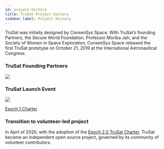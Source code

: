 ```yaml
---
id: project-history
title: TruSat Project History 
sidebar_label: Project History
---
```


TruSat was initially designed by ConsenSys Space.  With TruSat’s founding Partners, the Secure World Foundation, Professor Moriba Jah, and the Society of Women in Space Exploration, ConsenSys Space released the first TruSat prototype on October 21, 2019 at the International Astronautical Congress.

### TruSat Founding Partners 
<img src="/img/learning_hub-partners.jpg" />

### TruSat Launch Event 
<img src="/img/TruSat-Launch-Event.jpg" />


<a href = "https://trusat-learn-assets.s3.amazonaws.com/TruSat-Charter-Epoch-1-Signed.pdf">Epoch 1 Charter</a>

### Transition to volunteer-led project
In April of 2020, with the adoption of the [Epoch 2.0 TruSat Charter](trusat-charter.md), TruSat became an independent open source project, governed by its community of volunteer contributors.
